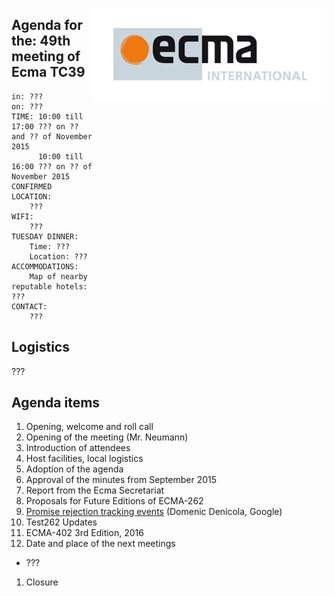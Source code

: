 <img src="../images/Ecma_RVB-003.jpg"
     align="right" alt="" />

## Agenda for the: 49th meeting of Ecma TC39

    in: ???
    on: ???
    TIME: 10:00 till 17:00 ??? on ?? and ?? of November 2015
          10:00 till 16:00 ??? on ?? of November 2015
    CONFIRMED LOCATION:
        ???
    WIFI:
        ???
    TUESDAY DINNER:
        Time: ???
        Location: ???
    ACCOMMODATIONS:
        Map of nearby reputable hotels: ???
    CONTACT:
        ???

## Logistics

???

## Agenda items

1. Opening, welcome and roll call
  1. Opening of the meeting (Mr. Neumann)
  1. Introduction of attendees
  1. Host facilities, local logistics
1. Adoption of the agenda
1. Approval of the minutes from September 2015
1.  Report from the Ecma Secretariat
1. Proposals for Future Editions of ECMA-262
  1. [Promise rejection tracking events](https://github.com/tc39/ecma262/pull/76) (Domenic Denicola, Google)
1. Test262 Updates
1. ECMA-402 3rd Edition, 2016
1.  Date and place of the next meetings
  * ???
1. Closure
